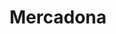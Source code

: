 ---
title: "Mercadona"
url: /valladolid/mercadona-calle-de-jose-cantalapiedra/
shop: supermercado
---